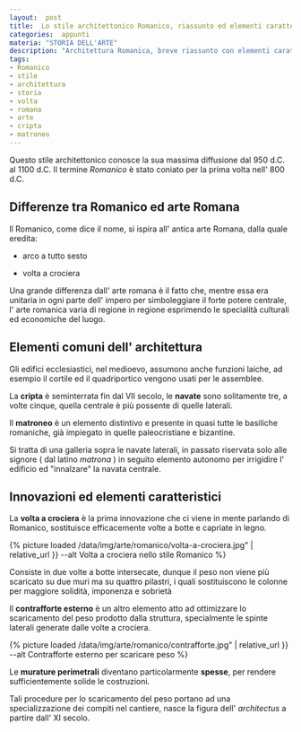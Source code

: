 ```yaml
---
layout:  post
title:  Lo stile architettonico Romanico, riassunto ed elementi caratteristici  
categories:  appunti
materia: "STORIA DELL'ARTE"
description: "Architettura Romanica, breve riassunto con elementi caratteristici, differenze dall' arte romana ed innovazioni principali."
tags:
- Romanico
- stile
- architettura
- storia
- volta
- romana
- arte
- cripta
- matroneo
---
```


Questo stile architettonico conosce la sua massima diffusione dal 950 d.C. al 1100 d.C. Il termine _Romanico_ è stato coniato per la prima volta nell' 800 d.C.

## Differenze tra Romanico ed arte Romana

ll Romanico, come dice il nome, si ispira all' antica arte Romana, dalla quale eredita:

- arco a tutto sesto

- volta a crociera

Una grande differenza dall' arte romana è il fatto che, mentre essa era unitaria in ogni parte dell' impero per simboleggiare il forte potere centrale, l' arte romanica varia di regione in regione esprimendo le specialità culturali ed economiche del luogo.

## Elementi comuni dell' architettura

Gli edifici ecclesiastici, nel medioevo, assumono anche funzioni laiche, ad esempio il cortile ed il quadriportico vengono usati per le assemblee.  

La **cripta** è seminterrata fin dal VII secolo, le **navate** sono solitamente tre, a volte cinque, quella centrale è più possente di quelle laterali. 

Il **matroneo** è un elemento distintivo e presente in quasi tutte le basiliche romaniche, già impiegato in quelle paleocristiane e bizantine. 

Si tratta di una galleria sopra le navate laterali, in passato riservata solo alle signore ( dal latino *matrona* ) in seguito elemento autonomo per irrigidire l' edificio ed "innalzare" la navata centrale. 

## Innovazioni ed elementi caratteristici

La **volta a crociera** è la prima innovazione che ci viene in mente parlando di Romanico, sostituisce efficacemente volte a botte e capriate in legno. 

{% picture loaded /data/img/arte/romanico/volta-a-crociera.jpg" | relative_url }} --alt Volta a crociera nello stile Romanico %}


Consiste in due volte a botte intersecate, dunque il peso non viene più scaricato su due muri ma su quattro pilastri, i quali sostituiscono le colonne per maggiore solidità, imponenza e sobrietà

Il **contrafforte esterno** è un altro elemento atto ad ottimizzare lo scaricamento del peso prodotto dalla struttura, specialmente le spinte laterali generate dalle volte a crociera. 

{% picture loaded /data/img/arte/romanico/contrafforte.jpg" | relative_url }} --alt Contrafforte esterno per scaricare peso %}


Le **murature perimetrali** diventano particolarmente **spesse**, per rendere sufficientemente solide le costruzioni.

Tali procedure per lo scaricamento del peso portano ad una specializzazione dei compiti nel cantiere, nasce la figura dell' *architectus* a partire dall' XI secolo. 
